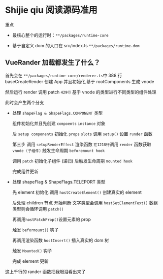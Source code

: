 # Shijie qiu 阅读源码准用

重点

- 最核心整个的运行时：`**/packages/runtime-core`

- 基于自定义 dom 的入口在 src/index.ts `**/packages/runtime-dom`

## VueRander 加载都发生了什么？

首先会在 `**/packages/runtime-core/renderer.ts`中 388 行 baseCreateRender 创建 App 并且初始化,基于 rootComponents 生成 vnode

然后运行 render 调用 patch `429行` 基于 vnode 的类型进行不同类型的组件处理

此时会产生两个分支

- 处理 `shapeFlag & ShapeFlags.COMPONENT` 类型

  组件初始化并且先创建 `compoents` `instance` 对象

  后 `setup components` 初始化 `props` `slots` 调用 `setup()` 设置 `runder` 函数

  第三步 调用 `setupRenderEffect` 渲染函数 `在1218行`调用 `render` 函数获取 `vnode (子组件)` 触发生命周期 `beforemount hook`

  调用 `patch` 初始化子组件 (递归) 后触发生命周期 `mounted hook`

  完成组件更新

- 处理 shapeFlag & ShapeFlags.TELEPORT 类型

  先 element 初始化 调用 `hostCreateElement()` 创建真实的 element

  后处理 children 节点 开始判断 文字类型会调用 `hostSetElementText()` 数组类型则会循环调用 `patch()`

  再调用`hostPatchProp()`设置元素的 prop

  触发 `beformount()` 钩子

  再调用渲染函数 `hostInsert()` 插入真实的 dom 树

  触发 `Mounted()` 钩子

  完成 element 更新

这上千行的 rander 函数把我眼泪看出来了
